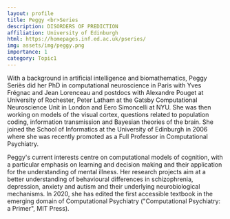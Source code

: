 ```yaml
---
layout: profile
title: Peggy <br>Series
description: DISORDERS OF PREDICTION
affiliation: University of Edinburgh
html: https://homepages.inf.ed.ac.uk/pseries/
img: assets/img/peggy.png
importance: 1
category: Topic1
---
```

With a background in artificial intelligence and biomathematics, Peggy Seriès did her PhD in computational neuroscience in Paris with Yves Frégnac and Jean Lorenceau and postdocs with Alexandre Pouget at University of Rochester, Peter Latham at the Gatsby Computational Neuroscience Unit in London and Eero Simoncelli at NYU. She was then working on models of the visual cortex, questions related to population coding, information transmission and Bayesian theories of the brain. She joined the School of Informatics at the University of Edinburgh in 2006 where she was recently promoted as a Full Professor in Computational Psychiatry.

Peggy's current interests centre on computational models of cognition, with a particular emphasis on learning and decision making and their application for the understanding of mental illness. Her research projects aim at a better understanding of behavioural differences in schizophrenia, depression, anxiety and autism and their underlying neurobiological mechanisms. In 2020, she has edited the first accessible textbook in the emerging domain of Computational Psychiatry ("Computational Psychiatry: a Primer", MIT Press).
